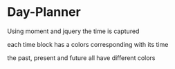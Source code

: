 # Day-Planner

Using moment and jquery the time is captured 

each time block has a colors corresponding with its time

the past, present and future all have different colors 